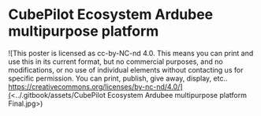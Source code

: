 # CubePilot Ecosystem Ardubee multipurpose platform

![This poster is licensed as cc-by-NC-nd 4.0. This means you can print and use this in its current format, but no commercial purposes, and no modifications, or no use of individual elements without contacting us for specific permission. You can print, publish, give away, display, etc..
https://creativecommons.org/licenses/by-nc-nd/4.0/](<../.gitbook/assets/CubePilot Ecosystem Ardubee multipurpose platform Final.jpg>)
